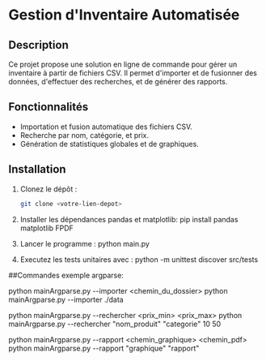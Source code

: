 # Gestion d'Inventaire Automatisée

## Description
Ce projet propose une solution en ligne de commande pour gérer un inventaire à partir de fichiers CSV. Il permet d'importer et de fusionner des données, d'effectuer des recherches, et de générer des rapports.

## Fonctionnalités
- Importation et fusion automatique des fichiers CSV.
- Recherche par nom, catégorie, et prix.
- Génération de statistiques globales et de graphiques.

## Installation
1. Clonez le dépôt :
   ```bash
   git clone <votre-lien-depot>

2. Installer les dépendances pandas et matplotlib: 
pip install pandas matplotlib FPDF

3. Lancer le programme :
python main.py

4. Executez les tests unitaires avec :
python -m unittest discover src/tests


##Commandes exemple argparse:

python mainArgparse.py --importer <chemin_du_dossier>
python mainArgparse.py --importer ./data

python mainArgparse.py --rechercher <nom> <categorie> <prix_min> <prix_max>
python mainArgparse.py --rechercher "nom_produit" "categorie" 10 50

python mainArgparse.py --rapport <chemin_graphique> <chemin_pdf>
python mainArgparse.py --rapport "graphique" "rapport"

